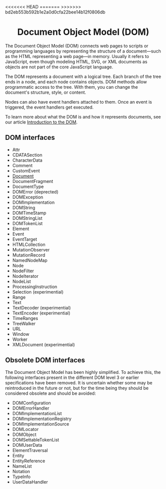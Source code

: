 <link rel="stylesheet" href="https://cdn.jsdelivr.net/npm/bootstrap-icons@1.5.0/font/bootstrap-icons.css">
<<<<<<< HEAD
<link rel="stylesheet" href="../../lib/doc_style.css">
=======
<link rel="stylesheet" href="../source.css">
>>>>>>> bd2eb553b592b1e2a0d0cfa22bee14b12f0806db

<h1 style="text-align:center">Document Object Model (DOM)</h1>

The Document Object Model (DOM) connects web pages to scripts or programming languages by representing the structure of a document—such as the HTML representing a web page—in memory. Usually it refers to JavaScript, even though modeling HTML, SVG, or XML documents as objects are not part of the core JavaScript language.

The DOM represents a document with a logical tree. Each branch of the tree ends in a node, and each node contains objects. DOM methods allow programmatic access to the tree. With them, you can change the document's structure, style, or content.

Nodes can also have event handlers attached to them. Once an event is triggered, the event handlers get executed.

To learn more about what the DOM is and how it represents documents, see our article [Introduction to the DOM](dom-overview.md).

## DOM interfaces
* Attr
* CDATASection
* CharacterData
* Comment
* CustomEvent
* [Document]()
* DocumentFragment
* DocumentType
* DOMError (deprected) 
* DOMException
* DOMImplementation
* DOMString
* DOMTimeStamp
* DOMStringList
* DOMTokenList
* Element
* Event
* EventTarget
* HTMLCollection
* MutationObserver
* MutationRecord
* NamedNodeMap
* Node
* NodeFilter
* NodeIterator
* NodeList
* ProcessingInstruction
* Selection (experimential)
* Range
* Text
* TextDecoder (experimential)
* TextEncoder (experimential)
* TimeRanges
* TreeWalker
* URL
* Window
* Worker
* XMLDocument (experimential)

## Obsolete DOM interfaces
The Document Object Model has been highly simplified. To achieve this, the following interfaces present in the different DOM level 3 or earlier specifications have been removed. It is uncertain whether some may be reintroduced in the future or not, but for the time being they should be considered obsolete and should be avoided:
* DOMConfiguration
* DOMErrorHandler
* DOMImplementationList
* DOMImplementationRegistry
* DOMImplementationSource
* DOMLocator
* DOMObject
* DOMSettableTokenList
* DOMUserData
* ElementTraversal
* Entity
* EntityReference
* NameList
* Notation
* TypeInfo
* UserDataHandler






